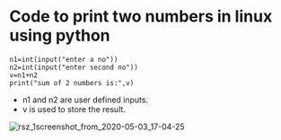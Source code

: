 # Code to print two numbers in linux using python

```
n1=int(input("enter a no"))
n2=int(input("enter second no"))
v=n1+n2
print("sum of 2 numbers is:",v)

```

* n1 and n2 are user defined inputs.
* v is used to store the result.

![rsz_1screenshot_from_2020-05-03_17-04-25](https://user-images.githubusercontent.com/64689497/80913566-29c0c780-8d63-11ea-99e4-21b9d6ddc550.png)
